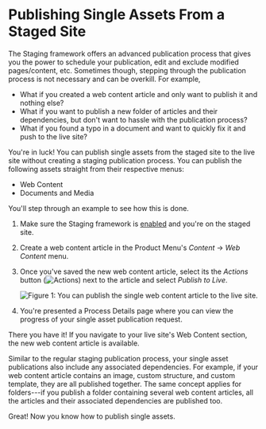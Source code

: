 # Publishing Single Assets From a Staged Site

The Staging framework offers an advanced publication process that gives you the
power to schedule your publication, edit and exclude modified pages/content,
etc. Sometimes though, stepping through the publication process is not necessary
and can be overkill. For example,

- What if you created a web content article and only want to publish it and
  nothing else?
- What if you want to publish a new folder of articles and their dependencies,
  but don't want to hassle with the publication process?
- What if you found a typo in a document and want to quickly fix it and push to
  the live site?

You're in luck! You can publish single assets from the staged site to the live
site without creating a staging publication process. You can publish the
following assets straight from their respective menus:

- Web Content
- Documents and Media

You'll step through an example to see how this is done.

1.  Make sure the Staging framework is
    [enabled](/discover/portal/-/knowledge_base/7-1/enabling-staging) and you're
    on the staged site.

2.  Create a web content article in the Product Menu's *Content* &rarr; *Web
    Content* menu.

3.  Once you've saved the new web content article, select its the *Actions*
    button (![Actions](../../../../images/icon-actions.png)) next to the article
    and select *Publish to Live*.

    ![Figure 1: You can publish the single web content article to the live site.](../../../../images/single-asset-publish.png)

4.  You're presented a Process Details page where you can view the progress of
    your single asset publication request.

There you have it! If you navigate to your live site's Web Content section, the
new web content article is available.

Similar to the regular staging publication process, your single asset
publications also include any associated dependencies. For example, if your web
content article contains an image, custom structure, and custom template, they
are all published together. The same concept applies for folders---if you
publish a folder containing several web content articles, all the articles and
their associated dependencies are published too.

Great! Now you know how to publish single assets.